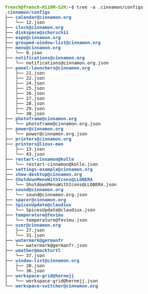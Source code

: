 <pre><font color="#4E9A06"><b>french@french-H110M-S2H</b></font>:<font color="#3465A4"><b>~</b></font>$ tree -a .cinnamon/configs
<font color="#3465A4"><b>.cinnamon/configs</b></font>
├── <font color="#3465A4"><b>calendar@cinnamon.org</b></font>
│   └── 12.json
├── <font color="#3465A4"><b>clock@cinnamon.org</b></font>
├── <font color="#3465A4"><b>diskspace@schorschii</b></font>
├── <font color="#3465A4"><b>expo@cinnamon.org</b></font>
├── <font color="#3465A4"><b>grouped-window-list@cinnamon.org</b></font>
├── <font color="#3465A4"><b>menu@cinnamon.org</b></font>
│   └── 0.json
├── <font color="#3465A4"><b>notifications@cinnamon.org</b></font>
│   └── notifications@cinnamon.org.json
├── <font color="#3465A4"><b>panel-launchers@cinnamon.org</b></font>
│   ├── 21.json
│   ├── 22.json
│   ├── 24.json
│   ├── 25.json
│   ├── 26.json
│   ├── 27.json
│   ├── 28.json
│   ├── 29.json
│   └── 30.json
├── <font color="#3465A4"><b>photoframe@cinnamon.org</b></font>
│   └── photoframe@cinnamon.org.json
├── <font color="#3465A4"><b>power@cinnamon.org</b></font>
│   └── power@cinnamon.org.json
├── <font color="#3465A4"><b>printers@cinnamon.org</b></font>
├── <font color="#3465A4"><b>printers@linux-man</b></font>
│   ├── 13.json
│   └── 43.json
├── <font color="#3465A4"><b>restart-cinnamon@kolle</b></font>
│   └── restart-cinnamon@kolle.json
├── <font color="#3465A4"><b>settings-example@cinnamon.org</b></font>
├── <font color="#3465A4"><b>show-desktop@cinnamon.org</b></font>
├── <font color="#3465A4"><b>ShutdownMenuWithIcons@LLOBERA</b></font>
│   └── ShutdownMenuWithIcons@LLOBERA.json
├── <font color="#3465A4"><b>sound@cinnamon.org</b></font>
│   └── sound@cinnamon.org.json
├── <font color="#3465A4"><b>spacer@cinnamon.org</b></font>
├── <font color="#3465A4"><b>SpicesUpdate@claudiux</b></font>
│   └── SpicesUpdate@claudiux.json
├── <font color="#3465A4"><b>temperature@fevimu</b></font>
│   └── temperature@fevimu.json
├── <font color="#3465A4"><b>user@cinnamon.org</b></font>
│   ├── 27.json
│   └── 31.json
├── <font color="#3465A4"><b>watermark@germanfr</b></font>
│   └── watermark@germanfr.json
├── <font color="#3465A4"><b>weather@mockturtl</b></font>
│   └── 37.json
├── <font color="#3465A4"><b>window-list@cinnamon.org</b></font>
│   ├── 20.json
│   └── 36.json
├── <font color="#3465A4"><b>workspace-grid@hernejj</b></font>
│   └── workspace-grid@hernejj.json
└── <font color="#3465A4"><b>workspace-switcher@cinnamon.org</b></font>
</pre>
